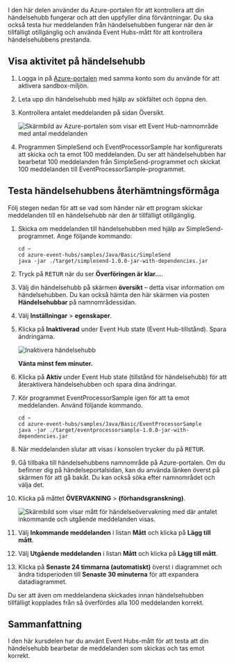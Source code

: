 I den här delen använder du Azure-portalen för att kontrollera att din händelsehubb fungerar och att den uppfyller dina förväntningar. Du ska också testa hur meddelanden från händelsehubben fungerar när den är tillfälligt otillgänglig och använda Event Hubs-mått för att kontrollera händelsehubbens prestanda.

## <a name="view-event-hub-activity"></a>Visa aktivitet på händelsehubb

1. Logga in på [Azure-portalen](https://portal.azure.com/triplecrownlabs.onmicrosoft.com?azure-portal=true) med samma konto som du använde för att aktivera sandbox-miljön.

1. Leta upp din händelsehubb med hjälp av sökfältet och öppna den.

1. Kontrollera antalet meddelanden på sidan Översikt.

    ![Skärmbild av Azure-portalen som visar ett Event Hub-namnområde med antal meddelanden](../media/6-view-messages.png)

1. Programmen SimpleSend och EventProcessorSample har konfigurerats att skicka och ta emot 100 meddelanden. Du ser att händelsehubben har bearbetat 100 meddelanden från SimpleSend-programmet och skickat 100 meddelanden till EventProcessorSample-programmet.

## <a name="test-event-hub-resilience"></a>Testa händelsehubbens återhämtningsförmåga

Följ stegen nedan för att se vad som händer när ett program skickar meddelanden till en händelsehubb när den är tillfälligt otillgänglig.

1. Skicka om meddelanden till händelsehubben med hjälp av SimpleSend-programmet. Ange följande kommando:

    ```azurecli
    cd ~
    cd azure-event-hubs/samples/Java/Basic/SimpleSend
    java -jar ./target/simplesend-1.0.0-jar-with-dependencies.jar
    ```

1. Tryck på <kbd>RETUR</kbd> när du ser **Överföringen är klar...**.

1. Välj din händelsehubb på skärmen **översikt** – detta visar information om händelsehubben. Du kan också hämta den här skärmen via posten **Händelsehubbar** på namnområdessidan.

1. Välj **Inställningar** > **egenskaper**.

1. Klicka på **Inaktiverad** under Event Hub state (Event Hub-tillstånd). Spara ändringarna.

    ![Inaktivera händelsehubb](../media/7-disable-event-hub.png)

    **Vänta minst fem minuter.**

1. Klicka på **Aktiv** under Event Hub state (tillstånd för händelsehubb) för att återaktivera händelsehubben och spara dina ändringar.

1. Kör programmet EventProcessorSample igen för att ta emot meddelanden. Använd följande kommando.

    ```azurecli
    cd ~
    cd azure-event-hubs/samples/Java/Basic/EventProcessorSample
    java -jar ./target/eventprocessorsample-1.0.0-jar-with-dependencies.jar
    ```

1. När meddelanden slutar att visas i konsolen trycker du på <kbd>RETUR</kbd>.

1. Gå tillbaka till händelsehubbens namnområde på Azure-portalen. Om du befinner dig på händelseportalsidan, kan du använda länken överst på skärmen för att gå bakåt. Du kan också söka efter namnområdet och välja det.

1. Klicka på måttet **ÖVERVAKNING** >  **(förhandsgranskning)**.

    ![Skärmbild som visar mått för händelseövervakning med där antalet inkommande och utgående meddelanden visas.](../media/7-event-hub-metrics.png)

1. Välj **Inkommande meddelanden** i listan **Mått** och klicka på **Lägg till mått**.

1. Välj **Utgående meddelanden** i listan **Mått** och klicka på **Lägg till mått**.

1. Klicka på **Senaste 24 timmarna (automatiskt)** överst i diagrammet och ändra tidsperioden till **Senaste 30 minuterna** för att expandera datadiagrammet.

Du ser att även om meddelandena skickades innan händelsehubben tillfälligt kopplades från så överfördes alla 100 meddelanden korrekt.

## <a name="summary"></a>Sammanfattning

I den här kursdelen har du använt Event Hubs-mått för att testa att din händelsehubb bearbetar de meddelanden som skickas och tas emot korrekt.
